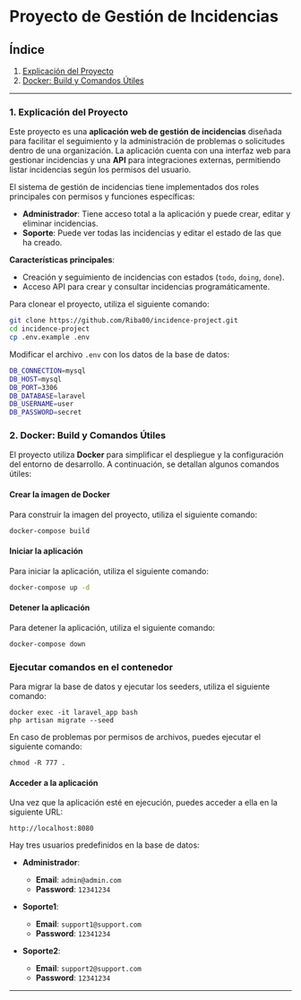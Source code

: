 # Proyecto de Gestión de Incidencias

## Índice

1. [Explicación del Proyecto](#explicacion-del-proyecto)
2. [Docker: Build y Comandos Útiles](#docker-build-y-comandos-utiles)

---

### 1. Explicación del Proyecto <a name="explicacion-del-proyecto"></a>

Este proyecto es una **aplicación web de gestión de incidencias** diseñada para facilitar el seguimiento y la administración de problemas o solicitudes dentro de una organización. La aplicación cuenta con una interfaz web para gestionar incidencias y una **API** para integraciones externas, permitiendo listar incidencias según los permisos del usuario.

El sistema de gestión de incidencias tiene implementados dos roles principales con permisos y funciones específicas:

- **Administrador**: Tiene acceso total a la aplicación y puede crear, editar y eliminar incidencias.
- **Soporte**: Puede ver todas las incidencias y editar el estado de las que ha creado.

**Características principales**:
- Creación y seguimiento de incidencias con estados (`todo`, `doing`, `done`).
- Acceso API para crear y consultar incidencias programáticamente.

Para clonear el proyecto, utiliza el siguiente comando:

```bash
git clone https://github.com/Riba00/incidence-project.git
cd incidence-project
cp .env.example .env
```

Modificar el archivo `.env` con los datos de la base de datos:

```bash
DB_CONNECTION=mysql
DB_HOST=mysql
DB_PORT=3306
DB_DATABASE=laravel
DB_USERNAME=user
DB_PASSWORD=secret
```

### 2. Docker: Build y Comandos Útiles <a name="docker-build-y-comandos-utiles"></a>

El proyecto utiliza **Docker** para simplificar el despliegue y la configuración del entorno de desarrollo. A continuación, se detallan algunos comandos útiles:

#### Crear la imagen de Docker

Para construir la imagen del proyecto, utiliza el siguiente comando:

```bash
docker-compose build
```

#### Iniciar la aplicación

Para iniciar la aplicación, utiliza el siguiente comando:

```bash
docker-compose up -d
```

#### Detener la aplicación

Para detener la aplicación, utiliza el siguiente comando:

```bash
docker-compose down
```

### Ejecutar comandos en el contenedor

Para migrar la base de datos y ejecutar los seeders, utiliza el siguiente comando:

```
docker exec -it laravel_app bash
php artisan migrate --seed
```

En caso de problemas por permisos de archivos, puedes ejecutar el siguiente comando:

```
chmod -R 777 .
```

#### Acceder a la aplicación

Una vez que la aplicación esté en ejecución, puedes acceder a ella en la siguiente URL:

```
http://localhost:8080
```

Hay tres usuarios predefinidos en la base de datos:

- **Administrador**: 
    - **Email**: `admin@admin.com`
    - **Password**: `12341234`

- **Soporte1**: 
    - **Email**: `support1@support.com`
    - **Password**: `12341234`

- **Soporte2**: 
    - **Email**: `support2@support.com`
    - **Password**: `12341234`
---


